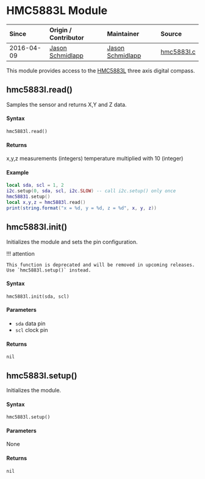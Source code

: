 # HMC5883L Module
| Since  | Origin / Contributor  | Maintainer  | Source  |
| :----- | :-------------------- | :---------- | :------ |
| 2016-04-09 | [Jason Schmidlapp](https://github.com/jschmidlapp) | [Jason Schmidlapp](https://github.com/jschmidlapp) | [hmc5883l.c](../../../app/modules/hmc5883l.c)|


This module provides access to the [HMC5883L](https://www.sparkfun.com/products/10530) three axis digital compass.

## hmc5883l.read()
Samples the sensor and returns X,Y and Z data.

#### Syntax
`hmc5883l.read()`

#### Returns
x,y,z measurements (integers)
temperature multiplied with 10 (integer)

#### Example
```lua
local sda, scl = 1, 2
i2c.setup(0, sda, scl, i2c.SLOW) -- call i2c.setup() only once
hmc58831.setup()
local x,y,z = hmc5883l.read()
print(string.format("x = %d, y = %d, z = %d", x, y, z))
```

## hmc5883l.init()
Initializes the module and sets the pin configuration.

!!! attention

    This function is deprecated and will be removed in upcoming releases. Use `hmc5883l.setup()` instead.

#### Syntax
`hmc5883l.init(sda, scl)`

#### Parameters
- `sda` data pin
- `scl` clock pin

#### Returns
`nil`

## hmc5883l.setup()
Initializes the module.

#### Syntax
`hmc5883l.setup()`

#### Parameters
None

#### Returns
`nil`
